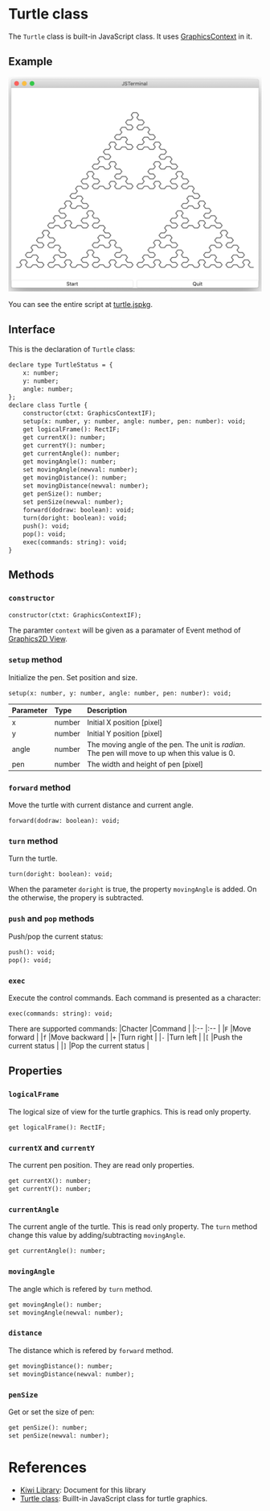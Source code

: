 # Turtle class
The `Turtle` class is built-in JavaScript class. It uses [GraphicsContext](https://github.com/steelwheels/KiwiScript/blob/master/KiwiLibrary/Document/Class/GraphicsContext.md) in it.

## Example
![Turtle graphics](https://github.com/steelwheels/KiwiScript/blob/master/KiwiLibrary/Document/Images/turtle-graphics.png)

You can see the entire script at [turtle.jspkg](https://github.com/steelwheels/JSTerminal/tree/master/Resource/Sample/turtle.jspkg).

## Interface
This is the declaration of `Turtle` class:
````
declare type TurtleStatus = {
    x: number;
    y: number;
    angle: number;
};
declare class Turtle {
    constructor(ctxt: GraphicsContextIF);
    setup(x: number, y: number, angle: number, pen: number): void;
    get logicalFrame(): RectIF;
    get currentX(): number;
    get currentY(): number;
    get currentAngle(): number;
    get movingAngle(): number;
    set movingAngle(newval: number);
    get movingDistance(): number;
    set movingDistance(newval: number);
    get penSize(): number;
    set penSize(newval: number);
    forward(dodraw: boolean): void;
    turn(doright: boolean): void;
    push(): void;
    pop(): void;
    exec(commands: string): void;
}

````

## Methods
### `constructor`
````
constructor(ctxt: GraphicsContextIF);
````
The paramter `context` will be given as a paramater of Event method of [Graphics2D View](https://github.com/steelwheels/KiwiCompnents/blob/master/Document/Components/Graphics2D.md).

### `setup` method
Initialize the pen. Set position and size.
````
setup(x: number, y: number, angle: number, pen: number): void;
````

|Parameter      |Type   |Description                    |
|:---           |:---   |:---                           |
|x              |number |Initial X position [pixel]     |
|y              |number |Initial Y position [pixel]     |
|angle          |number |The moving angle of the pen. The unit is *radian*. The pen will move to up when this value is 0.|
|pen            |number |The width and height of pen [pixel] |

### `forward` method
Move the turtle with current distance and current angle.
````
forward(dodraw: boolean): void;
````

### `turn` method
Turn the turtle.
````
turn(doright: boolean): void;
````
When the parameter `doright` is true, the property `movingAngle` is added. On the otherwise, the propery is subtracted.

### `push` and `pop` methods
Push/pop the current status:
````
push(): void;
pop(): void;
````

### `exec`
Execute the control commands. Each command is presented as a character:
````
exec(commands: string): void;
````

There are supported commands:
|Chacter |Command               |
|:--     |:--                   |
|`F`     |Move forward          |
|`f`     |Move backward         |
|`+`     |Turn right            |
|`-`     |Turn left             |
|`[`     |Push the current status       |
|`]`     |Pop the current status        |

## Properties
### `logicalFrame`
The logical size of view for the turtle graphics. This is read only property.
````
get logicalFrame(): RectIF;
````

### `currentX` and `currentY`
The current pen position. They are read only properties.
````
get currentX(): number;
get currentY(): number;
````

### `currentAngle`
The current angle of the turtle. This is read only property. The `turn` method change this value by adding/subtracting `movingAngle`.
````
get currentAngle(): number;
````

### `movingAngle`
The angle which is refered by `turn` method.
````
get movingAngle(): number;
set movingAngle(newval: number);
````

### `distance`
The distance which is refered by `forward` method.
````
get movingDistance(): number;
set movingDistance(newval: number);
````

### `penSize`
Get or set the size of pen:
````
get penSize(): number;
set penSize(newval: number);
````

# References
* [Kiwi Library](https://github.com/steelwheels/KiwiScript/blob/master/KiwiLibrary/Document/Library.md): Document for this library
* [Turtle class](https://github.com/steelwheels/KiwiScript/blob/master/KiwiLibrary/Document/BuiltIn/Turtle.md): Buillt-in JavaScript class for turtle graphics.
